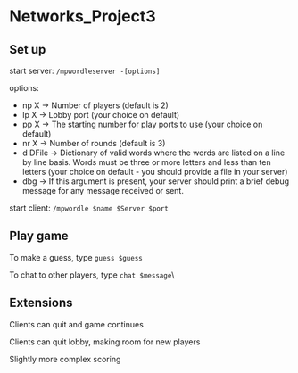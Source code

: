 # Networks_Project3

## Set up

start server: `/mpwordleserver -[options]`

options:
- np X -> Number of players (default is 2)
- lp X -> Lobby port (your choice on default)
- pp X -> The starting number for play ports to use (your choice on default)
- nr X -> Number of rounds (default is 3)
- d DFile -> Dictionary of valid words where the words are listed on a line by line basis.  Words must be three or more letters and less than ten letters  (your choice on default - you should provide a file in your server)
- dbg -> If this argument is present, your server should print a brief debug message for any message received or sent. 

start client: `/mpwordle $name $Server $port`

## Play game

To make a guess, type `guess $guess`

To chat to other players, type `chat $message`\

## Extensions

Clients can quit and game continues

Clients can quit lobby, making room for new players

Slightly more complex scoring


